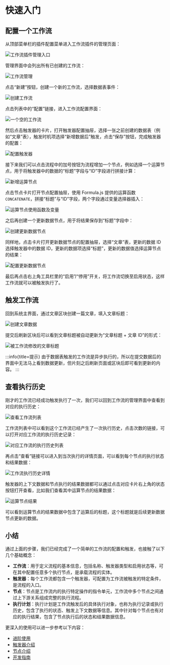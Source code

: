 # 快速入门

## 配置一个工作流

从顶部菜单栏的插件配置菜单进入工作流插件的管理页面：

![工作流插件管理入口](https://static-docs.nocobase.com/872169fb0cf277715178d1a6804e12cd.png)

管理界面中会列出所有已创建的工作流：

![工作流管理](https://static-docs.nocobase.com/6d31e5c6c94a51513e6569dbc410c01f.png)

点击“新建”按钮，创建一个新的工作流，选择数据表事件：

![创建工作流](https://static-docs.nocobase.com/57f23ce3c91d153ea235f95268a63d98.png)

点击列表中的“配置”链接，进入工作流配置界面：

![一个空的工作流](https://static-docs.nocobase.com/d6a3bc6b3fd03cba5bb10f142c38e2bf.png)

然后点击触发器的卡片，打开触发器配置抽屉，选择一张之前创建的数据表（例如“文章”表），触发时机项选择“新增数据后”触发，点击“保存”按钮，完成触发器的配置：

![配置触发器](https://static-docs.nocobase.com/f96015efe87759d6836d2a1c58d92884.png)

接下来我们可以点击流程中的加号按钮为流程增加一个节点，例如选择一个运算节点，用于将触发器中的数据的“标题”字段与“ID”字段进行拼接计算：

![新增运算节点](https://static-docs.nocobase.com/60eeee25e6847a91fad50784c8c508ad.png)

点击节点卡片打开节点配置抽屉，使用 Formula.js 提供的运算函数 `CONCATENATE`，拼接“标题”与“ID”字段，两个字段通过变量选择器插入：

![运算节点使用函数及变量](https://static-docs.nocobase.com/837e4851a4c70a1932542caadef3431b.png)

之后再创建一个更新数据节点，用于将结果保存到“标题”字段中：

![创建更新数据节点](https://static-docs.nocobase.com/494f72dff72b4410240b04c59cbbd322.png)

同样地，点击卡片打开更新数据节点的配置抽屉，选择“文章”表，更新的数据 ID 选择触发器中的数据 ID，更新的数据项选择“标题”，更新的数据值选择运算节点的结果：

![配置更新数据节点](https://static-docs.nocobase.com/2e147c93643e7ebc709b9b7ab4f3af8c.png)

最后再点击右上角工具栏里的“启用”/“停用”开关，将工作流切换至启用状态，这样工作流就可以被触发执行了。

## 触发工作流

回到系统主界面，通过文章区块创建一篇文章，填入文章标题：

![创建文章数据](https://static-docs.nocobase.com/d21a1a5833d5f54f52678ea18e9922f2.png)

提交后刷新区块后可以看到文章标题被自动更新为“文章标题 + 文章 ID”的形式：

![被工作流修改的文章标题](https://static-docs.nocobase.com/3a700445896965c46c70ac51a07bbdb9.png)

:::info{title=提示}
由于数据表触发的工作流是异步执行的，所以在提交数据后的界面中无法马上看到数据更新，但片刻之后刷新页面或区块后即可看到更新的内容。
:::

## 查看执行历史

刚才的工作流已经成功触发执行了一次，我们可以回到工作流的管理界面中查看到对应的执行历史：

![查看工作流列表](https://static-docs.nocobase.com/92952de7fe6472db7d247a915e36100a.png)

工作流列表中可以看到这个工作流已经产生了一次执行历史，点击次数的链接，可以打开对应工作流的执行历史记录：

![对应工作流的执行历史列表](https://static-docs.nocobase.com/00537af15c6ae43d745106178242bc09.png)

再点击“查看”链接可以进入到当次执行的详情页面，可以看到每个节点的执行状态和结果数据：

![工作流执行历史详情](https://static-docs.nocobase.com/93ec7ce25391d71cf7a109c9d03d5a48.png)

触发器的上下文数据和节点执行的结果数据都可以通过点击对应卡片右上角的状态按钮打开查看，比如我们查看其中运算节点的结果数据：

![运算节点结果](https://static-docs.nocobase.com/10c22b923d3de0a0d58fa9283780f592.png)

可以看到运算节点的结果数据中包含了运算后的标题，这个标题就是后续更新数据节点更新的数据。

## 小结

通过上面的步骤，我们已经完成了一个简单的工作流的配置和触发，也接触了以下几个基础概念：

- **工作流**：用于定义流程的基本信息，包括名称、触发器类型和启用状态等，可在其中配置任意多个执行节点，是承载流程的实体。
- **触发器**：每个工作流都包含一个触发器，可配置为工作流被触发的特定条件，是流程的入口。
- **节点**：节点是工作流内的执行特定操作的指令单元，工作流中多个节点之间通过上下游关系组成完整的执行流程。
- **执行计划**：执行计划是工作流触发后的具体执行对象，也称为执行记录或执行历史，包含了执行的状态、触发上下文数据等信息。其中针对每个节点也有对应的执行结果，包含了节点执行后的状态和结果数据信息。

更深入的使用可以进一步参考以下内容：

- [进阶使用](./advanced.md)
- [触发器介绍](./triggers/index.md)
- [节点介绍](./nodes/index.md)
- [开发指南](./development/index.md)

